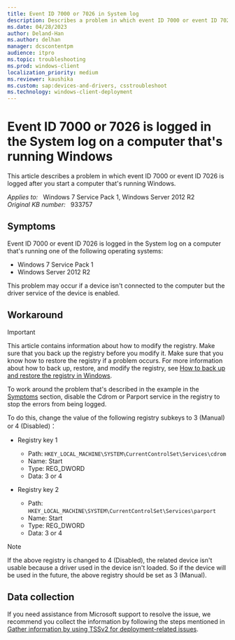 ```yaml
---
title: Event ID 7000 or 7026 in System log
description: Describes a problem in which event ID 7000 or event ID 7026 may be logged after you start a computer that's running Windows.
ms.date: 04/28/2023
author: Deland-Han
ms.author: delhan
manager: dcscontentpm
audience: itpro
ms.topic: troubleshooting
ms.prod: windows-client
localization_priority: medium
ms.reviewer: kaushika
ms.custom: sap:devices-and-drivers, csstroubleshoot
ms.technology: windows-client-deployment
---
```

# Event ID 7000 or 7026 is logged in the System log on a computer that's running Windows

This article describes a problem in which event ID 7000 or event ID 7026 is logged after you start a computer that's running Windows.

_Applies to:_ &nbsp; Windows 7 Service Pack 1, Windows Server 2012 R2  
_Original KB number:_ &nbsp; 933757

## Symptoms

Event ID 7000 or event ID 7026 is logged in the System log on a computer that's running one of the following operating systems:

- Windows 7 Service Pack 1
- Windows Server 2012 R2

This problem may occur if a device isn't connected to the computer but the driver service of the device is enabled.

## Workaround

> [!IMPORTANT]
> This article contains information about how to modify the registry. Make sure that you back up the registry before you modify it. Make sure that you know how to restore the registry if a problem occurs. For more information about how to back up, restore, and modify the registry, see [How to back up and restore the registry in Windows](https://support.microsoft.com/help/322756).

To work around the problem that's described in the example in the [Symptoms](#symptoms) section, disable the Cdrom or Parport service in the registry to stop the errors from being logged.

To do this, change the value of the following registry subkeys to 3 (Manual) or 4 (Disabled)：

- Registry key 1
  - Path: `HKEY_LOCAL_MACHINE\SYSTEM\CurrentControlSet\Services\cdrom`
  - Name: Start
  - Type: REG_DWORD
  - Data: 3 or 4

- Registry key 2
  - Path: `HKEY_LOCAL_MACHINE\SYSTEM\CurrentControlSet\Services\parport`
  - Name: Start
  - Type: REG_DWORD
  - Data: 3 or 4

> [!NOTE]
> If the above registry is changed to 4 (Disabled), the related device isn't usable because a driver used in the device isn't loaded. So if the device will be used in the future, the above registry should be set as 3 (Manual).

## Data collection

If you need assistance from Microsoft support to resolve the issue, we recommend you collect the information by following the steps mentioned in [Gather information by using TSSv2 for deployment-related issues](../windows-troubleshooters/gather-information-using-tssv2-deployment.md).
